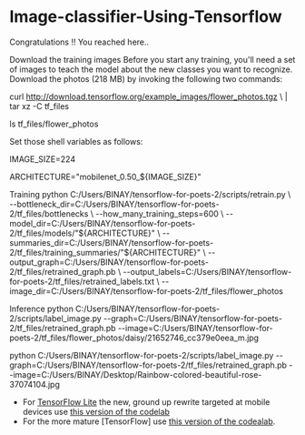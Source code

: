# Image-classifier-Using-Tensorflow


Congratulations !! You reached here..

Download the training images
Before you start any training, you'll need a set of images to teach the model about the new classes you want to recognize. Download the photos (218 MB) by invoking the following two commands:

curl http://download.tensorflow.org/example_images/flower_photos.tgz \ | tar xz -C tf_files

ls tf_files/flower_photos


Set those shell variables as follows:

IMAGE_SIZE=224

ARCHITECTURE="mobilenet_0.50_${IMAGE_SIZE}"


Training
python C:/Users/BINAY/tensorflow-for-poets-2/scripts/retrain.py \ --bottleneck_dir=C:/Users/BINAY/tensorflow-for-poets-2/tf_files/bottlenecks \ --how_many_training_steps=600 \ --model_dir=C:/Users/BINAY/tensorflow-for-poets-2/tf_files/models/"${ARCHITECTURE}" \ --summaries_dir=C:/Users/BINAY/tensorflow-for-poets-2/tf_files/training_summaries/"${ARCHITECTURE}" \ --output_graph=C:/Users/BINAY/tensorflow-for-poets-2/tf_files/retrained_graph.pb \ --output_labels=C:/Users/BINAY/tensorflow-for-poets-2/tf_files/retrained_labels.txt \ --image_dir=C:/Users/BINAY/tensorflow-for-poets-2/tf_files/flower_photos

Inference
python  C:/Users/BINAY/tensorflow-for-poets-2/scripts/label_image.py --graph=C:/Users/BINAY/tensorflow-for-poets-2/tf_files/retrained_graph.pb --image=C:/Users/BINAY/tensorflow-for-poets-2/tf_files/flower_photos/daisy/21652746_cc379e0eea_m.jpg

python  C:/Users/BINAY/tensorflow-for-poets-2/scripts/label_image.py --graph=C:/Users/BINAY/tensorflow-for-poets-2/tf_files/retrained_graph.pb --image=C:/Users/BINAY/Desktop/Rainbow-colored-beautiful-rose-37074104.jpg



* For [TensorFlow Lite](https://www.tensorflow.org/mobile/tflite/) the new, ground up rewrite targeted at mobile devices
  use [this version of the codelab](https://codelabs.developers.google.com/codelabs/tensorflow-for-poets-2-tflite) 
* For the more mature [TensorFlow] use [this version of the codealab](https://codelabs.developers.google.com/codelabs/tensorflow-for-poets).
